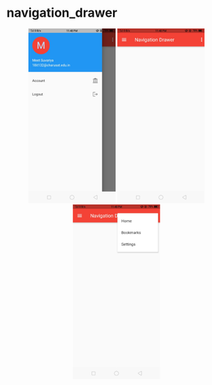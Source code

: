 # navigation_drawer

<p align="center">
<img src="https://github.com/MeetSuvariya25/WCMC_AppDevelopment/blob/main/pr9_navigation_drawer/PR_9_1.jpeg" width="200" height="400" />
<img src="https://github.com/MeetSuvariya25/WCMC_AppDevelopment/blob/main/pr9_navigation_drawer/PR_9_2.jpeg" width="200" height="400" />
<img src="https://github.com/MeetSuvariya25/WCMC_AppDevelopment/blob/main/pr9_navigation_drawer/PR_9_3.jpeg" width="200" height="400" />
</p>
